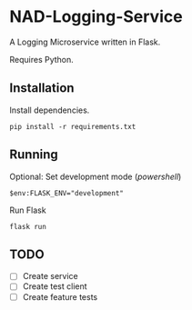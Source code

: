 # NAD-Logging-Service
A Logging Microservice written in Flask.

Requires Python.

## Installation

Install dependencies.
```
pip install -r requirements.txt
```

## Running

Optional: Set development mode (_powershell_)
```
$env:FLASK_ENV="development"
```

Run Flask
```
flask run
```

## TODO
- [ ] Create service
- [ ] Create test client
- [ ] Create feature tests